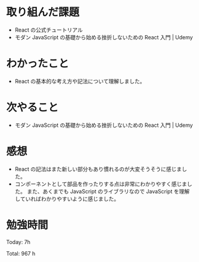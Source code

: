 # 取り組んだ課題

- React の公式チュートリアル
- モダン JavaScript の基礎から始める挫折しないための React 入門 | Udemy

# わかったこと

- React の基本的な考え方や記法について理解しました。

# 次やること

- モダン JavaScript の基礎から始める挫折しないための React 入門 | Udemy

# 感想

- React の記法はまた新しい部分もあり慣れるのが大変そうそうに感じました。
- コンポーネントとして部品を作ったりする点は非常にわかりやすく感じました。
  また、あくまでも JavaScript のライブラリなので JavaScript を理解していればわかりやすいように感じました。

# 勉強時間

Today: 7h

Total: 967 h
